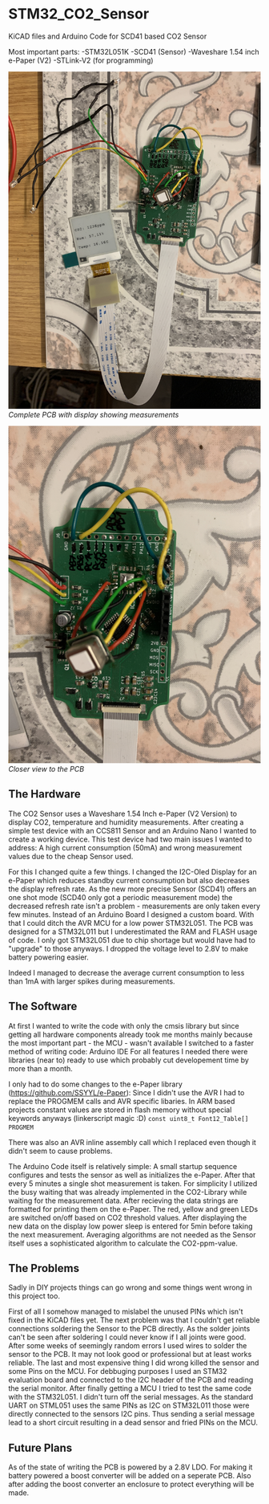 # STM32_CO2_Sensor
KiCAD files and Arduino Code for SCD41 based CO2 Sensor

Most important parts:
  -STM32L051K
  -SCD41 (Sensor)
  -Waveshare 1.54 inch e-Paper (V2)
  -STLink-V2 (for programming)

![Complete PCB with display showing measurements](https://github.com/Matt266/STM32_CO2_Sensor/blob/main/20211228_191640884_iOS.jpg?raw=true)
*Complete PCB with display showing measurements*

![Closer view to the PCB](https://github.com/Matt266/STM32_CO2_Sensor/blob/main/20211228_191644222_iOS.jpg?raw=true)
*Closer view to the PCB*

## The Hardware
The CO2 Sensor uses a Waveshare 1.54 Inch e-Paper (V2 Version) to display CO2, temperature and humidity measurements.
After creating a simple test device with an CCS811 Sensor and an Arduino Nano I wanted to create a working device.
This test device had two main issues I wanted to address: A high current consumption (50mA) and wrong measurement values
due to the cheap Sensor used.

For this I changed quite a few things. I changed the I2C-Oled Display for an e-Paper which reduces standby current consumption
but also decreases the display refresh rate. As the new more precise Sensor (SCD41) offers an one shot mode (SCD40 only got a
periodic measurement mode) the decreased refresh rate isn't a problem - measurements are only taken every few minutes.
Instead of an Arduino Board I designed a custom board. With that I could ditch the AVR MCU for a low power STM32L051. The 
PCB was designed for a STM32L011 but I underestimated the RAM and FLASH usage of code. I only got STM32L051 due to chip shortage
but would have had to "upgrade" to those anyways. I dropped the voltage level to 2.8V to make battery powering easier.

Indeed I managed to decrease the average current consumption to less than 1mA with larger spikes during measurements.

## The Software
At first I wanted to write the code with only the cmsis library but since getting all hardware components already took me months
mainly because the most important part - the MCU - wasn't available I switched to a faster method of writing code: Arduino IDE
For all features I needed there were libraries (near to) ready to use which probably cut developement time by more than a month.

I only had to do some changes to the e-Paper library (https://github.com/SSYYL/e-Paper): 
Since I didn't use the AVR I had to replace the PROGMEM calls and AVR specific libaries. In ARM based projects constant
values are stored in flash memory without special keywords anyways (linkerscript magic :D)
`
const uint8_t Font12_Table[] PROGMEM
`

There was also an AVR inline assembly call which I replaced even though it didn't seem to cause problems.

The Arduino Code itself is relatively simple: A small startup sequence configures and tests the sensor as well as
initializes the e-Paper. After that every 5 minutes a single shot measurement is taken. For simplicity I utilized
the busy waiting that was already implemented in the CO2-Library while waiting for the measurement data.
After recieving the data strings are formatted for printing them on the e-Paper. The red, yellow and green LEDs
are switched on/off based on CO2 threshold values. After displaying the new data on the display low power sleep 
is entered for 5min before taking the next measurement. Averaging algorithms are not needed as the Sensor itself
uses a sophisticated algorithm to calculate the CO2-ppm-value.

## The Problems
Sadly in DIY projects things can go wrong and some things went wrong in this project too.

First of all I somehow managed to mislabel the unused PINs which isn't fixed in the KiCAD files yet.
The next problem was that I couldn't get reliable connections soldering the Sensor to the PCB directly.
As the solder joints can't be seen after soldering I could never know if I all joints were good. 
After some weeks of seemingly random errors I used wires to solder the sensor to the PCB. It may not look
good or professional but at least works reliable.
The last and most expensive thing I did wrong killed the sensor and some Pins on the MCU. 
For debbuging purposes I used an STM32 evaluation board and connected to the I2C header of the PCB and
reading the serial monitor.
After finally getting a MCU I tried to test the same code with the STM32L051. I didn't turn off the serial
messages. As the standard UART on STML051 uses the same PINs as I2C on STM32L011 those were directly connected
to the sensors I2C pins. Thus sending a serial message lead to a short circuit resulting in a dead sensor and
fried PINs on the MCU.

## Future Plans
As of the state of writing the PCB is powered by a 2.8V LDO. For making it battery powered a boost converter
will be added on a seperate PCB. Also after adding the boost converter an enclosure to protect everything will
be made.
